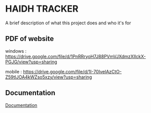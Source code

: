 
# HAIDH TRACKER

A brief description of what this project does and who it's for


## PDF of website

windows : https://drive.google.com/file/d/1PnRRryoH7J88PVmVJXdmzXlIckX-PGJG/view?usp=sharing

mobile : https://drive.google.com/file/d/1I-70IvelAzCtO-Z59tlJOA4kWZso5xzy/view?usp=sharing


## Documentation

[Documentation](https://linktodocumentation)

